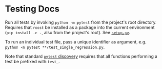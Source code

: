 # Testing Docs

Run all tests by invoking `python -m pytest` from the project's root directory. Requires that `roost` be installed as a package into the current environment (`pip install -e .`, also from the project's root). See [`setup.py`](../setup.py).

To run an individual test file, pass a unique identifier as argument, e.g. `python -m pytest **/test_single_regression.py`.

Note that standard [`pytest` discovery](https://docs.pytest.org/stable/goodpractices.html#conventions-for-python-test-discovery) requires that all functions performing a test be prefixed with `test_`.
